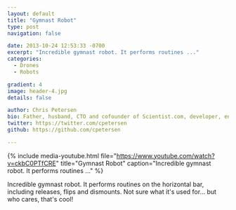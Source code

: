 ```yaml
---
layout: default
title: "Gymnast Robot"
type: post
navigation: false

date: 2013-10-24 12:53:33 -0700
excerpt: "Incredible gymnast robot. It performs routines ..."
categories:
  - Drones
  - Robots

gradient: 4
image: header-4.jpg
details: false

author: Chris Petersen
bio: Father, husband, CTO and cofounder of Scientist.com, developer, entrepreneur and technologist.
twitter: https://twitter.com/cpetersen
github: https://github.com/cpetersen

---
```


{% include media-youtube.html file="https://www.youtube.com/watch?v=ckbC0PTfCRE" title="Gymnast Robot" caption="Incredible gymnast robot. It performs routines ..." %}

Incredible gymnast robot. It performs routines on the horizontal bar, including releases, flips and dismounts. Not sure what it's used for… but who cares, that's cool! 
